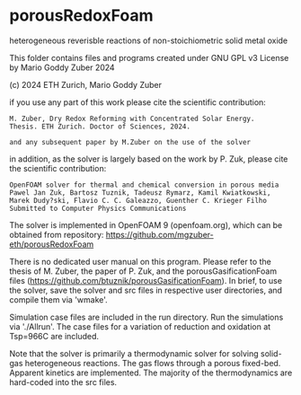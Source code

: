 # porousRedoxFoam
heterogeneous reverisble reactions of non-stoichiometric solid metal oxide

This folder contains files and programs created under 
GNU GPL v3 License
by Mario Goddy Zuber 2024

(c) 2024 ETH Zurich, Mario Goddy Zuber

if you use any part of this work please cite the scientific contribution:
	
	M. Zuber, Dry Redox Reforming with Concentrated Solar Energy. 
	Thesis. ETH Zurich. Doctor of Sciences, 2024.

	and any subsequent paper by M.Zuber on the use of the solver


in addition, as the solver is largely based on the work by P. Zuk,
please cite the scientific contribution:

	OpenFOAM solver for thermal and chemical conversion in porous media
	Pawel Jan Zuk, Bartosz Tuznik, Tadeusz Rymarz, Kamil Kwiatkowski,
	Marek Dudy?ski, Flavio C. C. Galeazzo, Guenther C. Krieger Filho
	Submitted to Computer Physics Communications
	
	

The solver is implemented in OpenFOAM 9 (openfoam.org), which can be obtained from repository:
https://github.com/mgzuber-eth/porousRedoxFoam
	
There is no dedicated user manual on this program. Please refer to the thesis 
of M. Zuber, the paper of P. Zuk, and the porousGasificationFoam files 
(https://github.com/btuznik/porousGasificationFoam). In brief, to use the solver, save 
the solver and src files in respective user directories, and compile them via 'wmake'.
	
Simulation case files are included in the run directory. Run the simulations via './Allrun'.
The case files for a variation of reduction and oxidation at Tsp=966C are included. 
	
Note that the solver is primarily a thermodynamic solver for solving solid-gas 
heterogeneous reactions. The gas flows through a porous fixed-bed. Apparent kinetics
are implemented. The majority of the thermodynamics are hard-coded into the src files.
